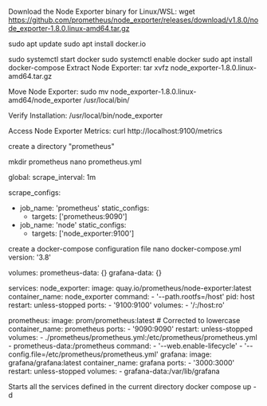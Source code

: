 Download the Node Exporter binary for Linux/WSL:
wget https://github.com/prometheus/node_exporter/releases/download/v1.8.0/node_exporter-1.8.0.linux-amd64.tar.gz

sudo apt update
sudo apt install docker.io

sudo systemctl start docker
sudo systemctl enable docker
sudo apt install docker-compose
Extract Node Exporter:
tar xvfz node_exporter-1.8.0.linux-amd64.tar.gz

Move Node Exporter:
sudo mv node_exporter-1.8.0.linux-amd64/node_exporter /usr/local/bin/

Verify Installation:
/usr/local/bin/node_exporter

Access Node Exporter Metrics:
curl http://localhost:9100/metrics

create a directory "prometheus" 

mkdir prometheus
nano prometheus.yml

global:
  scrape_interval: 1m

scrape_configs:
  - job_name: 'prometheus'
    static_configs:
      - targets: ['prometheus:9090']
  - job_name: 'node'
    static_configs:
      - targets: ['node_exporter:9100']


create a docker-compose configuration file
nano docker-compose.yml
version: '3.8'

volumes:
  prometheus-data:  {}
  grafana-data: {}

services:
  node_exporter:
    image: quay.io/prometheus/node-exporter:latest
    container_name: node_exporter
    command:
      - '--path.rootfs=/host'
    pid: host
    restart: unless-stopped
    ports:
      - '9100:9100'
    volumes:
      - '/:/host:ro'

  prometheus:
    image: prom/prometheus:latest  # Corrected to lowercase
    container_name: prometheus
    ports:
      - '9090:9090'
    restart: unless-stopped
    volumes:
      - ./prometheus/prometheus.yml:/etc/prometheus/prometheus.yml
      - prometheus-data:/prometheus
    command:
      - '--web.enable-lifecycle'
      - '--config.file=/etc/prometheus/prometheus.yml'
  grafana:
   image: grafana/grafana:latest
   container_name: grafana
   ports:
     - '3000:3000'
   restart: unless-stopped
   volumes:
    - grafana-data:/var/lib/grafana

Starts all the services defined in the current directory
docker compose up -d
